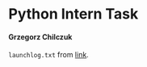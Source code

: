 # Python Intern Task

#### Grzegorz Chilczuk

`launchlog.txt` from [link](http://planet4589.org/space/log/launch.html).